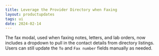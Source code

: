 ```yaml
---
title: Leverage the Provider Directory when Faxing
layout: productupdates
tags: ui 
date: 2024-02-14
---
```


The fax modal, used when faxing notes, letters, and lab orders, now includes a dropdown to pull in the contact details from directory listings. Users can still update the `To` and `Fax number` fields manually as needed.